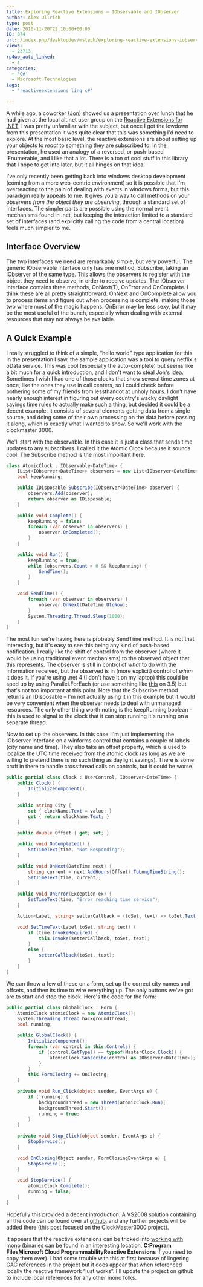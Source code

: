 ```yaml
---
title: Exploring Reactive Extensions – IObservable and IObserver
author: Alex Ullrich
type: post
date: 2010-11-20T22:10:00+00:00
ID: 874
url: /index.php/desktopdev/mstech/exploring-reactive-extensions-iobservabl/
views:
  - 23713
rp4wp_auto_linked:
  - 1
categories:
  - 'C#'
  - Microsoft Technologies
tags:
  - 'reactiveextensions linq c#'

---
```

A while ago, a coworker ([Jon][1]) showed us a presentation over lunch that he had given at the local alt.net user group on the [Reactive Extensions for .NET][2]. I was pretty unfamiliar with the subject, but once I got the lowdown from this presentation it was quite clear that this was something I'd need to explore. At the most basic level, the reactive extensions are about setting up your objects to _react_ to something they are subscribed to. In the presentation, he used an analogy of a reversed, or push-based IEnumerable, and I like that a lot. There is a ton of cool stuff in this library that I hope to get into later, but it all hinges on that idea.

I've only recently been getting back into windows desktop development (coming from a more web-centric environment) so it is possible that I'm overreacting to the pain of dealing with events in windows forms, but this paradigm really appeals to me. It gives you a way to call methods on your observers _from the object they are observing_, through a standard set of interfaces. The simpler parts are possible using the normal event mechanisms found in .net, but keeping the interaction limited to a standard set of interfaces (and explicitly calling the code from a central location) feels much simpler to me. 

## Interface Overview

The two interfaces we need are remarkably simple, but very powerful. The generic IObservable interface only has one method, Subscribe, taking an IObserver of the same type. This allows the observers to register with the object they need to observe, in order to receive updates. The IObserver interface contains three methods, OnNext(T), OnError and OnComplete. I think these are all pretty straightforward. OnNext and OnComplete allow you to process items and figure out when processing is complete, making those two where most of the magic happens. OnError may be less sexy, but it may be the most useful of the bunch, especially when dealing with external resources that may not always be available.

## A Quick Example

I really struggled to think of a simple, “hello world” type application for this. In the presentation I saw, the sample application was a tool to query netflix's oData service. This was cool (especially the auto-complete) but seems like a bit much for a quick introduction, and I don't want to steal Jon's idea. Sometimes I wish I had one of those clocks that show several time zones at once, like the ones they use in call centers, so I could check before bothering some of my friends from lessthandot at unholy hours. I don't have nearly enough interest in figuring out every country's wacky daylight savings time rules to actually make such a thing, but decided it could be a decent example. It consists of several elements getting data from a single source, and doing some of their own processing on the data before passing it along, which is exactly what I wanted to show. So we'll work with the clockmaster 3000.

We'll start with the observable. In this case it is just a class that sends time updates to any subscribers. I called it the Atomic Clock because it sounds cool. The Subscribe method is the most important here.

```csharp
class AtomicClock : IObservable<DateTime> {
	IList<IObserver<DateTime>> observers = new List<IObserver<DateTime>>();
	bool keepRunning;

	public IDisposable Subscribe(IObserver<DateTime> observer) {
		observers.Add(observer);
		return observer as IDisposable;
	}

	public void Complete() {
		keepRunning = false;
		foreach (var observer in observers) {
			observer.OnCompleted();
		}
	}

	public void Run() {
		keepRunning = true;
		while (observers.Count > 0 && keepRunning) {
			SendTime();
		}
	}

	void SendTime() {
		foreach (var observer in observers) {
			observer.OnNext(DateTime.UtcNow);
		}
		System.Threading.Thread.Sleep(1000);
	}
}
```

The most fun we're having here is probably SendTime method. It is not that interesting, but it's easy to see this being any kind of push-based notification. I really like the shift of control from the observer (where it would be using traditional event mechanisms) to the observed object that this represents. The observer is still in control of _what_ to do with the information received, but the observed is in (more explicit) control of _when_ it does it. If you're using .net 4 (I don't have it on my laptop) this could be sped up by using Parallel.ForEach (or use something like [this][3] on 3.5) but that's not too important at this point. Note that the Subscribe method returns an IDisposable &#8211; I'm not actually using it in this example but it would be very convenient when the observer needs to deal with unmanaged resources. The only other thing worth noting is the keepRunning boolean &#8211; this is used to signal to the clock that it can stop running it's running on a separate thread.

Now to set up the observers. In this case, I'm just implementing the IObserver interface on a winforms control that contains a couple of labels (city name and time). They also take an offset property, which is used to localize the UTC time received from the atomic clock (as long as we are willing to pretend there is no such thing as daylight savings). There is some cruft in there to handle crossthread calls on controls, but it could be worse.

```csharp
public partial class Clock : UserControl, IObserver<DateTime> {
	public Clock() {
		InitializeComponent();
	}

	public string City {
		set { clockName.Text = value; }
		get { return clockName.Text; }
	}

	public double Offset { get; set; }

	public void OnCompleted() {
		SetTimeText(time, "Not Responding");
	}

	public void OnNext(DateTime next) {
		string current = next.AddHours(Offset).ToLongTimeString();
		SetTimeText(time, current);
	}

	public void OnError(Exception ex) {
		SetTimeText(time, "Error reaching time service");
	}

	Action<Label, string> setterCallback = (toSet, text) => toSet.Text = text;

	void SetTimeText(Label toSet, string text) {
		if (time.InvokeRequired) {
			this.Invoke(setterCallback, toSet, text);
		}
		else {
			setterCallback(toSet, text);
		}
	}
}
```
We can throw a few of these on a form, set up the correct city names and offsets, and then its time to wire everything up. The only buttons we've got are to start and stop the clock. Here's the code for the form:

```csharp
public partial class GlobalClock : Form {
	AtomicClock atomicClock = new AtomicClock();
	System.Threading.Thread backgroundThread;
	bool running;

	public GlobalClock() {
		InitializeComponent();
		foreach (var control in this.Controls) {
			if (control.GetType() == typeof(MasterClock.Clock)) {
				atomicClock.Subscribe(control as IObserver<DateTime>);
			}
		}
		this.FormClosing += OnClosing;
	}

	private void Run_Click(object sender, EventArgs e) {
		if (!running) {
			backgroundThread = new Thread(atomicClock.Run);
			backgroundThread.Start();
			running = true;
		}
	}

	private void Stop_Click(object sender, EventArgs e) {
		StopService();
	}

	void OnClosing(Object sender, FormClosingEventArgs e) {
		StopService();
	}

	void StopService() {
		atomicClock.Complete();
		running = false;
	}
}
```

Hopefully this provided a decent introduction. A VS2008 solution containing all the code can be found over at [github][4], and any further projects will be added there (this post focused on the ClockMaster3000 project).

It appears that the reactive extensions can be tricked into [working with mono][5] (binaries can be found in an interesting location, **C:Program FilesMicrosoft Cloud ProgrammabilityReactive Extensions** if you need to copy them over). I had some trouble with this at first because of lingering GAC references in the project but it does appear that when referenced locally the reactive framework “just works”. I'll update the project on github to include local references for any other mono folks.

 [1]: http://twitter.com/jon_graves
 [2]: http://msdn.microsoft.com/en-us/devlabs/ee794896.aspx
 [3]: /index.php/WebDev/ServerProgramming/a-simple-parallel-foreach-implementation-5
 [4]: https://github.com/lessthandot/ExploringRx
 [5]: http://stackoverflow.com/questions/2677755/is-the-reactive-framework-rx-available-for-use-in-mono-yet